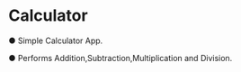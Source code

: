 # Calculator
● Simple Calculator App.

● Performs Addition,Subtraction,Multiplication and Division.
